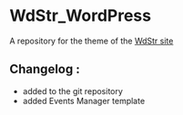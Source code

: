 WdStr_WordPress
===============

A repository for the theme of the <a href="http://wdstr.fr/">WdStr site </a>

Changelog :
-------------------------
* added to the git repository
* added Events Manager template 